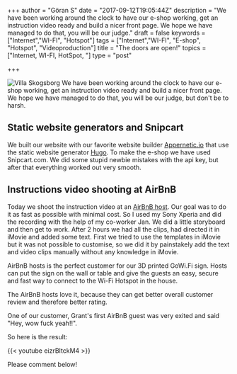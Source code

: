 +++
author = "Göran S"
date = "2017-09-12T19:05:44Z"
description = "We have been working around the clock to have our e-shop working, get an instruction video ready and build  a nicer front page. We hope we have managed to do that, you will be our judge."
draft = false
keywords = ["Internet","WI-FI", "Hotspot"]
tags = ["Internet","WI-FI", "E-shop", "Hotspot", "Videoproduction"]
title = "The doors are open!"
topics = ["Internet, WI-FI, HotSpot, "]
type = "post"

+++
![Villa Skogsborg][3]
We have been working around the clock to have our e-shop working, get an instruction video ready and build  a nicer front page. We hope we have managed to do that, you will be our judge, but don't be to harsh.
 
## Static website generators and Snipcart
We built our website with our favorite website builder [Appernetic.io][1] that use the static website generator [Hugo][2]. To make the e-shop we have used Snipcart.com. We did some stupid newbie mistakes with the api key, but after that everything worked out very smooth.  

## Instructions video shooting at AirBnB
Today we shoot the instruction video at an [AirBnB host][4]. Our goal was to do it as fast as possible with minimal cost. So I used my Sony Xperia and did the recording with the help of my co-worker Jan. We did a little storyboard and then get to work. After 2 hours we had all the clips, had directed it in iMovie and added some text. First we tried to use the templates in iMovie but it was not possible to customise, so we did it by painstakely add the text and video clips manually without any knowledge in iMovie.

AirBnB hosts is the perfect customer for our 3D printed GoWi.Fi sign. Hosts can put the sign on the wall or table and give the guests an easy, secure and fast way to connect to the Wi-Fi Hotspot in the house.   

The AirBnB hosts love it, because they can get better overall customer review and therefore better rating. 

One of our customer, Grant's first AirBnB guest was very exited and said "Hey, wow fuck yeah!!".

So here is the result:
   
{{< youtube eizrBItckM4 >}}

Please comment below!


  [1]: https://appernetic.io
  [2]: https://gohugo.io
  [3]: https://res.cloudinary.com/dtnahfj7l/v1505247663/etmruqycnj7ibdwlhqkb
  [4]: https://www.airbnb.se/rooms/19807773?location=villa%20skogsborg&s=NGITQe47

